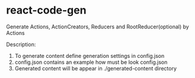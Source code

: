 # react-code-gen
Generate Actions, ActionCreators, Reducers and RootReducer(optional) by Actions

Description:
1. To generate content define generation settings in config.json 
2. config.json contains an example how must be look config.json
3. Generated content will be appear in ./generated-content directory
